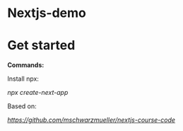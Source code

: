 # Nextjs-demo

# Get started

**Commands:**

Install npx: 

*npx create-next-app*

Based on: 

*https://github.com/mschwarzmueller/nextjs-course-code*